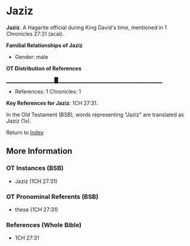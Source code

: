 # Jaziz
**Jaziz**. 
A Hagarite official during King David's time, mentioned in 1 Chronicles 27:31 (acai). 




**Familial Relationships of Jaziz**


* Gender: male


**OT Distribution of References**

▁▁▁▁▁▁▁▁▁▁▁▁█▁▁▁▁▁▁▁▁▁▁▁▁▁▁▁▁▁▁▁▁▁▁▁▁▁▁
* References: 1 Chronicles: 1



**Key References for Jaziz**: 
1CH 27:31. 


In the Old Testament (BSB), words representing “Jaziz” are translated as 
*Jaziz* (1x). 




Return to [Index](00-Index.md)

## More Information

### OT Instances (BSB)

* Jaziz (1CH 27:31)



### OT Pronominal Referents (BSB)

* these (1CH 27:31)



### References (Whole Bible)

* 1CH 27:31



